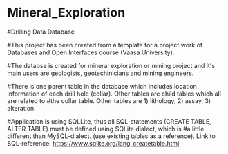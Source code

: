 # Mineral_Exploration
#Drilling Data Database


#This project has been created from a template for a project work of Databases and Open Interfaces course (Vaasa University).

#The databse is created for mineral exploration or mining project and it's main users are geologists, geotechinicians and mining engineers.

#There is one parent table in the database which includes location information of each drill hole (collar). Other tables are child tables which all are related to
#the collar table. Other tables are 1) lithology, 2) assay, 3) alteration.

#Application is using SQLLite, thus all SQL-statements (CREATE TABLE, ALTER TABLE) must be defined using SQLite dialect, which is
#a little different than MySQL-dialect. (use existing tables as a reference). Link to SQL-reference: https://www.sqlite.org/lang_createtable.html
